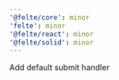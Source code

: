 ```yaml
---
'@felte/core': minor
'felte': minor
'@felte/react': minor
'@felte/solid': minor
---
```


Add default submit handler
